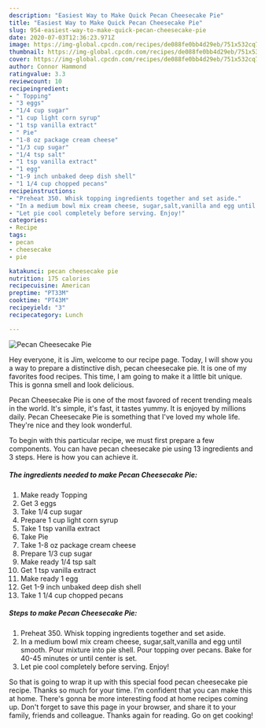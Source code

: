 ```yaml
---
description: "Easiest Way to Make Quick Pecan Cheesecake Pie"
title: "Easiest Way to Make Quick Pecan Cheesecake Pie"
slug: 954-easiest-way-to-make-quick-pecan-cheesecake-pie
date: 2020-07-03T12:36:23.971Z
image: https://img-global.cpcdn.com/recipes/de088fe0bb4d29eb/751x532cq70/pecan-cheesecake-pie-recipe-main-photo.jpg
thumbnail: https://img-global.cpcdn.com/recipes/de088fe0bb4d29eb/751x532cq70/pecan-cheesecake-pie-recipe-main-photo.jpg
cover: https://img-global.cpcdn.com/recipes/de088fe0bb4d29eb/751x532cq70/pecan-cheesecake-pie-recipe-main-photo.jpg
author: Connor Hammond
ratingvalue: 3.3
reviewcount: 10
recipeingredient:
- " Topping"
- "3 eggs"
- "1/4 cup sugar"
- "1 cup light corn syrup"
- "1 tsp vanilla extract"
- " Pie"
- "1-8 oz package cream cheese"
- "1/3 cup sugar"
- "1/4 tsp salt"
- "1 tsp vanilla extract"
- "1 egg"
- "1-9 inch unbaked deep dish shell"
- "1 1/4 cup chopped pecans"
recipeinstructions:
- "Preheat 350. Whisk topping ingredients together and set aside."
- "In a medium bowl mix cream cheese, sugar,salt,vanilla and egg until smooth. Pour mixture into pie shell. Pour topping over pecans. Bake for 40-45 minutes or until center is set."
- "Let pie cool completely before serving. Enjoy!"
categories:
- Recipe
tags:
- pecan
- cheesecake
- pie

katakunci: pecan cheesecake pie 
nutrition: 175 calories
recipecuisine: American
preptime: "PT33M"
cooktime: "PT43M"
recipeyield: "3"
recipecategory: Lunch

---
```



![Pecan Cheesecake Pie](https://img-global.cpcdn.com/recipes/de088fe0bb4d29eb/751x532cq70/pecan-cheesecake-pie-recipe-main-photo.jpg)

Hey everyone, it is Jim, welcome to our recipe page. Today, I will show you a way to prepare a distinctive dish, pecan cheesecake pie. It is one of my favorites food recipes. This time, I am going to make it a little bit unique. This is gonna smell and look delicious.



Pecan Cheesecake Pie is one of the most favored of recent trending meals in the world. It's simple, it's fast, it tastes yummy. It is enjoyed by millions daily. Pecan Cheesecake Pie is something that I've loved my whole life. They're nice and they look wonderful.


To begin with this particular recipe, we must first prepare a few components. You can have pecan cheesecake pie using 13 ingredients and 3 steps. Here is how you can achieve it.

<!--inarticleads1-->

##### The ingredients needed to make Pecan Cheesecake Pie:

1. Make ready  Topping
1. Get 3 eggs
1. Take 1/4 cup sugar
1. Prepare 1 cup light corn syrup
1. Take 1 tsp vanilla extract
1. Take  Pie
1. Take 1-8 oz package cream cheese
1. Prepare 1/3 cup sugar
1. Make ready 1/4 tsp salt
1. Get 1 tsp vanilla extract
1. Make ready 1 egg
1. Get 1-9 inch unbaked deep dish shell
1. Take 1 1/4 cup chopped pecans




<!--inarticleads2-->

##### Steps to make Pecan Cheesecake Pie:

1. Preheat 350. Whisk topping ingredients together and set aside.
1. In a medium bowl mix cream cheese, sugar,salt,vanilla and egg until smooth. Pour mixture into pie shell. Pour topping over pecans. Bake for 40-45 minutes or until center is set.
1. Let pie cool completely before serving. Enjoy!




So that is going to wrap it up with this special food pecan cheesecake pie recipe. Thanks so much for your time. I'm confident that you can make this at home. There's gonna be more interesting food at home recipes coming up. Don't forget to save this page in your browser, and share it to your family, friends and colleague. Thanks again for reading. Go on get cooking!

